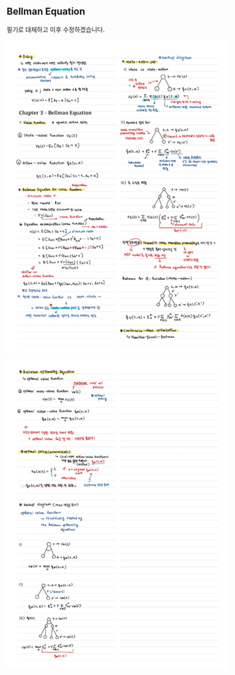 ## Bellman Equation

필기로 대체하고 이후 수정하겠습니다.

<img src="/assets/note_2.jpg" width = "800">
<img src="/assets/note_4.jpg" width = "800">
